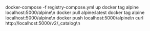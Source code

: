 
  
  
  docker-compose -f registry-compose.yml up
  docker tag alpine localhost:5000/alpine\n
  docker pull alpine:latest
  docker tag alpine localhost:5000/alpine\n
  docker push localhost:5000/alpine\n
  curl http://localhost:5000/v2/_catalog\n